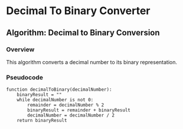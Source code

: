 # Decimal To Binary Converter

## Algorithm: Decimal to Binary Conversion

### Overview

This algorithm converts a decimal number to its binary representation.

### Pseudocode

```plaintext
function decimalToBinary(decimalNumber):
    binaryResult = ""
    while decimalNumber is not 0:
        remainder = decimalNumber % 2
        binaryResult = remainder + binaryResult
        decimalNumber = decimalNumber / 2
    return binaryResult
```
